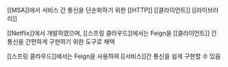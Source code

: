 [[MSA]]에서 서비스 간 통신을 단순화하기 위한 [[HTTP]] [[클라이언트]] [[라이브러리]]

[[Netflix]]에서 개발하였으며, [[스프링 클라우드]]에서는 Feign을 [[클라이언트]] 간 통신을 간편하게 구현하기 위한 도구로 채택

[[스프링 클라우드]]에서는 Feign을 사용하여 [[서비스]]간 통신을 쉽게 구현할 수 있음


